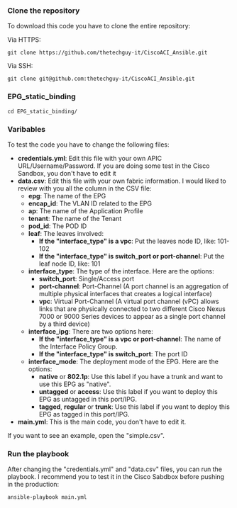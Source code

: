 ### Clone the repository

To download this code you have to clone the entire repository:

Via HTTPS:

```
git clone https://github.com/thetechguy-it/CiscoACI_Ansible.git
```

Via SSH:

```
git clone git@github.com:thetechguy-it/CiscoACI_Ansible.git
```

### EPG_static_binding

```
cd EPG_static_binding/
```


### Varibables
To test the code you have to change the following files:   
- **credentials.yml**: Edit this file with your own APIC URL/Username/Password. If you are doing some test in the Cisco Sandbox, you don't have to edit it
- **data.csv**: Edit this file with your own fabric information. I would liked to review with you all the column in the CSV file:
  - **epg**: The name of the EPG
  - **encap_id**: The VLAN ID related to the EPG
  - **ap**: The name of the Application Profile
  - **tenant**: The name of the Tenant
  - **pod_id**: The POD ID
  - **leaf**: The leaves involved:
    - **If the "interface_type" is a vpc**: Put the leaves node ID, like: 101-102
    - **If the "interface_type" is switch_port or port-channel**: Put the leaf node ID, like: 101
  - **interface_type**: The type of the interface. Here are the options:
    - **switch_port**: Single/Access port
    - **port-channel**: Port-Channel (A port channel is an aggregation of multiple physical interfaces that creates a logical interface)
    - **vpc**: Virtual Port-Channel (A virtual port channel (vPC) allows links that are physically connected to two different Cisco Nexus 7000 or 9000 Series devices to appear as a single port channel by a third device)
  - **interface_ipg**: There are two options here:
    - **If the "interface_type" is a vpc or port-channel**: The name of the Interface Policy Group.
    - **If the "interface_type" is switch_port**: The port ID
  - **interface_mode**: The deployment mode of the EPG. Here are the options:
    - **native** or **802.1p**: Use this label if you have a trunk and want to use this EPG as "native".
    - **untagged** or **access**: Use this label if you want to deploy this EPG as untagged in this port/IPG.
    - **tagged**, **regular** or **trunk**: Use this label if you want to deploy this EPG as tagged in this port/IPG.  
- **main.yml**: This is the main code, you don't have to edit it.

If you want to see an example, open the "simple.csv".

### Run the playbook

After changing the "credentials.yml" and "data.csv" files, you can run the playbook. I recommend you to test it in the Cisco Sabdbox before pushing in the production:

```
ansible-playbook main.yml
```
